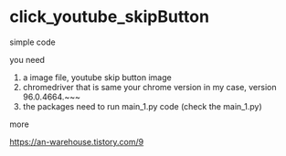 # click_youtube_skipButton

simple code

you need

1. a image file, youtube skip button image
2. chromedriver that is same your chrome version in my case, version 96.0.4664.~~~
3. the packages need to run main_1.py code (check the main_1.py)

more

https://an-warehouse.tistory.com/9

